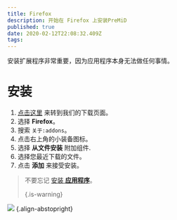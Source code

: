 ```yaml
---
title: Firefox
description: 开始在 Firefox 上安装PreMiD
published: true
date: 2020-02-12T22:08:32.409Z
tags:
---
```


安装扩展程序非常重要，因为应用程序本身无法做任何事情。

# 安装
1. [点击这里](https://premid.app/downloads) 来转到我们的下载页面。
2. 选择 **Firefox**。
3. 搜索 `关于:addons`。
4. 点击右上角的小装备图标。
5. 选择 **从文件安装** 附加组件.
6. 选择您最近下载的文件。
7. 点击 **添加** 来接受安装。

> 不要忘记 [安装 **应用程序**](/install)。 
> 
> {.is-warning}

![](https://img.icons8.com/color/2x/firefox.png) {.align-abstopright}